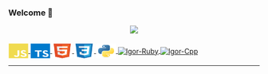 ### Welcome 👋

<!--
**ig-cardoso/ig-cardoso** is a ✨ _special_ ✨ repository because its `README.md` (this file) appears on your GitHub profile.

Here are some ideas to get you started:

- 🔭 I’m currently working on ...
- 🌱 I’m currently learning ...
- 👯 I’m looking to collaborate on ...
- 🤔 I’m looking for help with ...
- 💬 Ask me about ...
- 📫 How to reach me: ...
- 😄 Pronouns: ...
- ⚡ Fun fact: ...
-->



 <div style="text-align: center;">
  <a href="https://github.com/igorxcardoso">
  <!--<img height="180em" src="https://github-readme-stats.vercel.app/api?username=igorxcardoso&show_icons=true&theme=dark&include_all_commits=true&count_private=true"/>-->
  <img height="180em" src="https://github-readme-stats.vercel.app/api/top-langs/?username=igorxcardoso&layout=compact&langs_count=7&theme=dark"/>
</div>
<div style="display: inline_block"><br>
  <img align="center" alt="Igor-Js" height="30" width="40" src="https://raw.githubusercontent.com/devicons/devicon/master/icons/javascript/javascript-plain.svg">
  <img align="center" alt="Igor-Ts" height="30" width="40" src="https://raw.githubusercontent.com/devicons/devicon/master/icons/typescript/typescript-plain.svg">
  <!--<img align="center" alt="Rafa-React" height="30" width="40" src="https://raw.githubusercontent.com/devicons/devicon/master/icons/react/react-original.svg">-->
  <img align="center" alt="Igor-HTML" height="30" width="40" src="https://raw.githubusercontent.com/devicons/devicon/master/icons/html5/html5-original.svg">
  <img align="center" alt="Igor-CSS" height="30" width="40" src="https://raw.githubusercontent.com/devicons/devicon/master/icons/css3/css3-original.svg">
  <img align="center" alt="Igor-Python" height="30" width="40" src="https://raw.githubusercontent.com/devicons/devicon/master/icons/python/python-original.svg">
  <img align="center" alt="Igor-Ruby" height="30" width="40" src="https://cdn.jsdelivr.net/gh/devicons/devicon/icons/ruby/ruby-plain.svg">
 <img align="center" alt="Igor-Cpp" height="30" width="40" src="https://cdn.jsdelivr.net/gh/devicons/devicon/icons/cplusplus/cplusplus-original.svg">
 
  <!-- <img align="center" alt="Rafa-Csharp" height="30" width="40" src="https://raw.githubusercontent.com/devicons/devicon/master/icons/csharp/csharp-original.svg"> -->
</div>

 <hr>
  
<!--<div> 
  ![Snake animation](https://github.com/ig-cardoso/ig-cardoso/blob/output/github-contribution-grid-snake.svg) 
</div>-->
  
  

  
  
  
  
  
  
  
